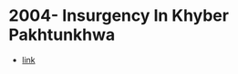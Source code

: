 # 2004- Insurgency In Khyber Pakhtunkhwa
- [link](https://en.wikipedia.org/wiki/Insurgency_in_Khyber_Pakhtunkhwa)